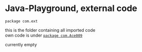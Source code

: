 # Java-Playground, external code
`package com.ext`

this is the folder containing all imported code <br/>
own code is under [`package com.Ace009`](https://github.com/Zapdos333/Java-Playground/tree/main/com/Ace009/)

currently empty
